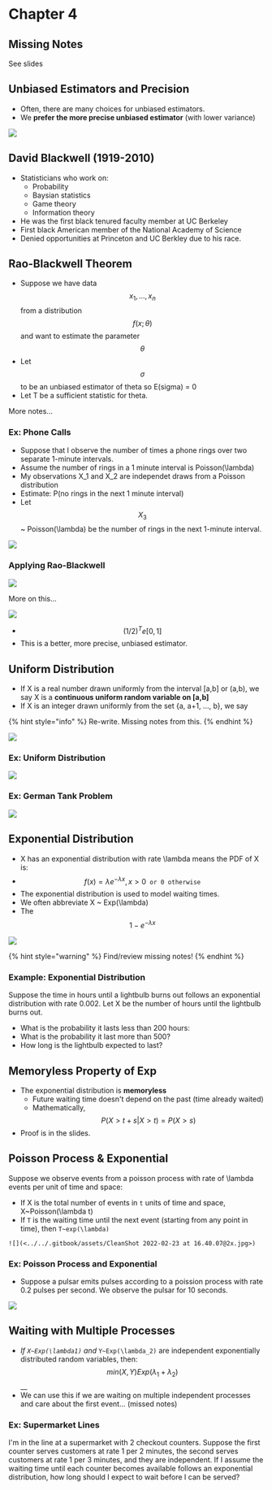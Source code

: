# Chapter 4

## Missing Notes

See slides



## Unbiased Estimators and Precision

* Often, there are many choices for unbiased estimators.
* We **prefer the more precise unbiased estimator** (with lower variance)

![](<../../.gitbook/assets/CleanShot 2022-02-23 at 15.49.52@2x.jpg>)

## David Blackwell (1919-2010)

* Statisticians who work on:
  * Probability
  * Baysian statistics
  * Game theory
  * Information theory
* He was the first black tenured faculty member at UC Berkeley
* First black American member of the National Academy of Science
* Denied opportunities at Princeton and UC Berkley due to his race.

## Rao-Blackwell Theorem

* Suppose we have data $$x_1, ..., x_n$$ from a distribution $$f(x;\theta)$$and want to estimate the parameter $$\theta$$
* Let $$\sigma$$ to be an unbiased estimator of theta so E(sigma) = 0
* Let T be a sufficient statistic for theta.

More notes...

### Ex: Phone Calls

* Suppose that I observe the number of times a phone rings over two separate 1-minute intervals.
* Assume the number of rings in a 1 minute interval is Poisson(\lambda)
* My observations X_1 and X_2 are independet draws from a Poisson distribution
* Estimate: P(no rings in the next 1 minute interval)
* Let $$X_3$$\~ Poisson(\lambda) be the number of rings in the next 1-minute interval.

![](<../../.gitbook/assets/CleanShot 2022-02-23 at 16.01.04@2x.jpg>)

### Applying Rao-Blackwell

![](<../../.gitbook/assets/CleanShot 2022-02-23 at 16.05.34@2x.jpg>)

More on this...

![](<../../.gitbook/assets/CleanShot 2022-02-23 at 16.10.24@2x.jpg>)

* $$(1/2)^T e[0,1]$$
* This is a better, more precise, unbiased estimator.

## Uniform Distribution

* If X is a real number drawn uniformly from the interval \[a,b] or (a,b), we say X is a **continuous uniform random variable on \[a,b]**
* If X is an integer drawn uniformly from the set {a, a+1, ..., b}, we say&#x20;

{% hint style="info" %}
Re-write. Missing notes from this.
{% endhint %}

![](<../../.gitbook/assets/CleanShot 2022-02-23 at 16.17.16@2x.jpg>)

### Ex: Uniform Distribution

![](<../../.gitbook/assets/CleanShot 2022-02-23 at 16.19.34@2x.jpg>)

### Ex: German Tank Problem

![](<../../.gitbook/assets/CleanShot 2022-02-23 at 16.23.58@2x (1).jpg>)

## Exponential Distribution

* X has an exponential distribution with rate \lambda means the PDF of X is:
* $$f(x) = \lambda e^{- \lambda x}, x > 0 \texttt{ or 0 otherwise}$$
* The exponential distribution is used to model waiting times.
* We often abbreviate X \~ Exp(\lambda)
* The $$1-e^{- \lambda x}$$

![](<../../.gitbook/assets/CleanShot 2022-02-23 at 16.28.19@2x.jpg>)

{% hint style="warning" %}
Find/review missing notes!
{% endhint %}

### Example: Exponential Distribution

Suppose the time in hours until a lightbulb burns out follows an exponential distribution with rate 0.002. Let X be the number of hours until the lightbulb burns out.

* What is the probability it lasts less than 200 hours:&#x20;
* What is the probability it last more than 500?
* How long is the lightbulb expected to last?&#x20;

## Memoryless Property of Exp

* The exponential distribution is **memoryless**
  * Future waiting time doesn't depend on the past (time already waited)
  * Mathematically, $$P(X > t + s | X > t) = P(X > s)$$
* Proof is in the slides.

## Poisson Process & Exponential

Suppose we observe events from a poisson process with rate of \lambda events per unit of time and space:

* If X is the total number of events in `t` units of time and space, X\~Poisson(\lambda t)
* If `T` is the waiting time until the next event (starting from any point in time), then `T~exp(\lambda)`

``![](<../../.gitbook/assets/CleanShot 2022-02-23 at 16.40.07@2x.jpg>)``

### Ex: Poisson Process and Exponential

* Suppose a pulsar emits pulses according to a poission process with rate 0.2 pulses per second. We observe the pulsar for 10 seconds.

![](<../../.gitbook/assets/CleanShot 2022-02-23 at 16.43.49@2x.jpg>)

## Waiting with Multiple Processes

* _If `X~Exp(\lambda1)` and_ `Y~Exp(\lambda_2)` are independent exponentially distributed random variables, then: $$min(X,Y) Exp(\lambda_1 + \lambda_2)$$ __&#x20;
* We can use this if we are waiting on multiple independent processes and care about the first event... (missed notes)

### Ex: Supermarket Lines

I'm in the line at a supermarket with 2 checkout counters. Suppose the first counter serves customers at rate 1 per 2 minutes, the second serves customers at rate 1 per 3 minutes, and they are independent. If I assume the waiting time until each counter becomes available follows an exponential distribution, how long should I expect to wait before I can be served?

